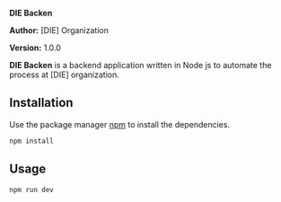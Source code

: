 **DIE Backen**

**Author:** [DIE] Organization

**Version:** 1.0.0

**DIE Backen** is a backend application written in Node js to automate the process at [DIE] organization. 

## Installation

Use the package manager [npm](https://www.npmjs.com/) to install the dependencies.

```bash
npm install
```

## Usage

```bash
npm run dev
```